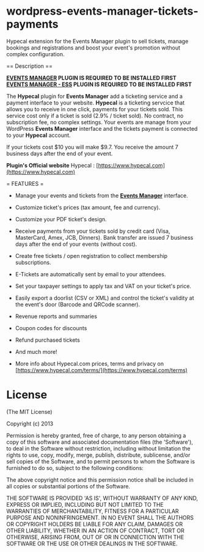 wordpress-events-manager-tickets-payments
============================

Hypecal extension for the Events Manager plugin to sell tickets, manage bookings and registrations and boost your event's promotion without complex configuration.

== Description ==

**[EVENTS MANAGER](http://wordpress.org/plugins/events-manager/) PLUGIN IS REQUIRED TO BE INSTALLED FIRST**
**[EVENTS MANAGER - ESS](http://wordpress.org/plugins/events-manager-ess/) PLUGIN IS REQUIRED TO BE INSTALLED FIRST**

The **Hypecal** plugin for **Events Manager** add a ticketing service and a payment interface to your website.
**Hypecal** is a ticketing servcice that allows you to receive in one click, payments for your tickets sold.
This service cost only if a ticket is sold (2.9% / ticket sold). No contract, no subscription fee, no complex settings.
Your events are manage from your WordPress **Events Manager** interface and the tickets payment is connected to your **Hypecal** account.

If your tickets cost $10 you will make $9.7. You receive the amount 7 business days after the end of your event.


**Plugin's Official website**
Hypecal : [https://www.hypecal.com](https://www.hypecal.com)


= FEATURES =
* Manage your events and tickets from the **[Events Manager](http://wordpress.org/plugins/events-manager/)** interface.
* Customize ticket's prices (tax amount, fee and currency).
* Customize your PDF ticket's design.
* Receive payments from your tickets sold by credit card (Visa, MasterCard, Amex, JCB, Dinners). Bank transfer are issued 7 business days after the end of your events (without cost).
* Create free tickets / open registration to collect membership subscriptions.
* E-Tickets are automatically sent by email to your attendees.
* Set your taxpayer settings to apply tax and VAT on your ticket's price.
* Easily export a doorlist (CSV or XML) and control the ticket's validity at the event's door (Barcode and QRCode scanner).
* Revenue reports and summaries
* Coupon codes for discounts
* Refund purchased tickets
* And much more!

* More info about Hypecal.com prices, terms and privacy on [https://www.hypecal.com/terms/](https://www.hypecal.com/terms)




# License

(The MIT License)

Copyright (c) 2013

Permission is hereby granted, free of charge, to any person obtaining
a copy of this software and associated documentation files (the
'Software'), to deal in the Software without restriction, including
without limitation the rights to use, copy, modify, merge, publish,
distribute, sublicense, and/or sell copies of the Software, and to
permit persons to whom the Software is furnished to do so, subject to
the following conditions:

The above copyright notice and this permission notice shall be
included in all copies or substantial portions of the Software.

THE SOFTWARE IS PROVIDED 'AS IS', WITHOUT WARRANTY OF ANY KIND,
EXPRESS OR IMPLIED, INCLUDING BUT NOT LIMITED TO THE WARRANTIES OF
MERCHANTABILITY, FITNESS FOR A PARTICULAR PURPOSE AND NONINFRINGEMENT.
IN NO EVENT SHALL THE AUTHORS OR COPYRIGHT HOLDERS BE LIABLE FOR ANY
CLAIM, DAMAGES OR OTHER LIABILITY, WHETHER IN AN ACTION OF CONTRACT,
TORT OR OTHERWISE, ARISING FROM, OUT OF OR IN CONNECTION WITH THE
SOFTWARE OR THE USE OR OTHER DEALINGS IN THE SOFTWARE.